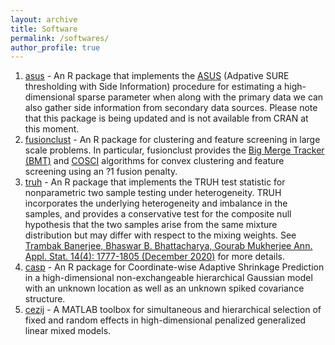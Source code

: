 ```yaml
---
layout: archive
title: Software
permalink: /softwares/
author_profile: true
---
```

<ol>
   <li><a href="https://CRAN.R-project.org/package=asus" target="_blank">asus</a> - An R package that implements the <a href="https://www.tandfonline.com/doi/abs/10.1080/01621459.2019.1679639" target="_blank">ASUS</a> (Adpative SURE thresholding with Side Information) procedure for estimating a high-dimensional sparse parameter when along with the primary data we can also gather side information from secondary data sources. Please note that this package is being updated and is not available from CRAN at this moment.<br/>
   </li>
   <li><a href= "https://CRAN.R-project.org/package=fusionclust" target="_blank">fusionclust</a> - An R package for clustering and feature screening in large scale problems. In particular, fusionclust provides the <a href= "http://onlinelibrary.wiley.com/doi/10.1111/rssb.12226/abstract" target="_blank">Big Merge Tracker (BMT)</a> and <a href="http://www.sciencedirect.com/science/article/pii/S0047259X17300271" target="_blank">COSCI</a> algorithms for convex clustering and feature screening using an ?1 fusion penalty.<br/>
   </li>
     <li><a href= "https://CRAN.R-project.org/package=truh" target="_blank">truh</a> - An R package that implements the TRUH test statistic for nonparametric two sample testing under heterogeneity. TRUH incorporates the underlying heterogeneity and imbalance in the samples, and provides a conservative test for the composite null hypothesis that the two samples arise from the same mixture distribution but may differ with respect to the mixing weights. See <a href="https://projecteuclid.org/journals/annals-of-applied-statistics/volume-14/issue-4/A-nearest-neighbor-based-nonparametric-test-for-viral-remodeling-in/10.1214/20-AOAS1362.short" target="_blank">Trambak Banerjee, Bhaswar B. Bhattacharya, Gourab Mukherjee Ann. Appl. Stat. 14(4): 1777-1805 (December 2020)</a> for more details.<br/>
   </li>
   <li><a href="https://github.com/trambakbanerjee/casp#casp" target="_blank">casp</a> - An R package for Coordinate-wise Adaptive Shrinkage Prediction in a high-dimensional non-exchangeable hierarchical Gaussian model with an unknown location as well as an unknown spiked covariance structure.<br/>
  </li>
   <li><a href="https://github.com/trambakbanerjee/cezij#what-is-cezij" target="_blank">cezij</a> - A MATLAB toolbox for simultaneous and hierarchical selection of fixed and random effects in high-dimensional penalized generalized linear mixed models.<br/>
  </li>
</ol>

